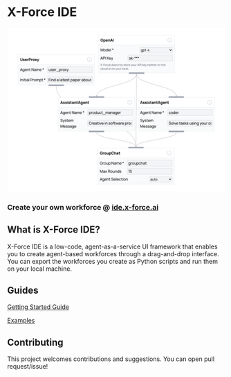 # X-Force IDE

![Alt text](docs/image.png)

### Create your own workforce @ [ide.x-force.ai](https://ide.x-force.ai)

## What is X-Force IDE?

X-Force IDE is a low-code, agent-as-a-service UI framework that enables you to create agent-based workforces through a drag-and-drop interface. You can export the workforces you create as Python scripts and run them on your local machine.

## Guides

[Getting Started Guide](https://x-force.notion.site/Introduction-to-X-Force-IDE-b92c434802de4df6a58c83fd5d292c33)

[Examples](https://x-force.notion.site/Example-Workforces-fff4a8ee317c4e76b226fef321c098ba)

## Contributing

This project welcomes contributions and suggestions. You can open pull request/issue!
